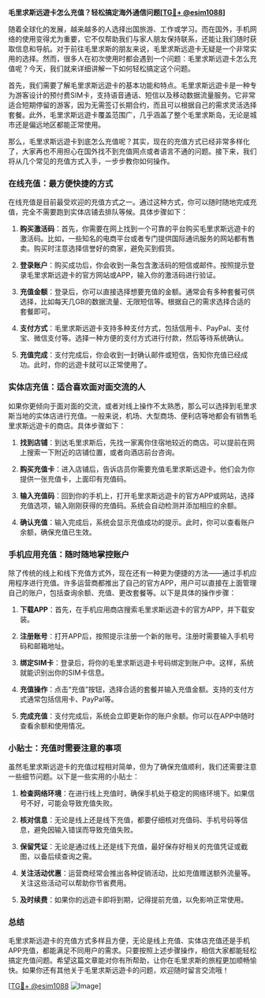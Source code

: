 **毛里求斯远遊卡怎么充值？轻松搞定海外通信问题[[TG💪+ @esim1088](https://t.me/s/esim1088)]**

随着全球化的发展，越来越多的人选择出国旅游、工作或学习。而在国外，手机网络的使用变得尤为重要，它不仅帮助我们与家人朋友保持联系，还能让我们随时获取信息和导航。对于前往毛里求斯的朋友来说，毛里求斯远遊卡无疑是一个非常实用的选择。然而，很多人在初次使用时都会遇到一个问题：毛里求斯远遊卡怎么充值呢？今天，我们就来详细讲解一下如何轻松搞定这个问题。

首先，我们需要了解毛里求斯远遊卡的基本功能和特点。毛里求斯远遊卡是一种专为游客设计的预付费SIM卡，支持语音通话、短信以及移动数据流量服务。它非常适合短期停留的游客，因为无需签订长期合约，而且可以根据自己的需求灵活选择套餐。此外，毛里求斯远遊卡覆盖范围广，几乎涵盖了整个毛里求斯岛，无论是城市还是偏远地区都能正常使用。

那么，毛里求斯远遊卡到底怎么充值呢？其实，现在的充值方式已经非常多样化了，大家再也不用担心在国外找不到充值网点或者语言不通的问题。接下来，我们将从几个常见的充值方式入手，一步步教你如何操作。

### 在线充值：最方便快捷的方式

在线充值是目前最受欢迎的充值方式之一。通过这种方式，你可以随时随地完成充值，完全不需要跑到实体店铺去排队等候。具体步骤如下：

1. **购买激活码**：首先，你需要在网上找到一个可靠的平台购买毛里求斯远遊卡的激活码。比如，一些知名的电商平台或者专门提供国际通讯服务的网站都有售卖。购买时注意选择信誉好的商家，避免买到假货。

2. **登录账户**：购买成功后，你会收到一条包含激活码的短信或邮件。按照提示登录毛里求斯远遊卡的官方网站或APP，输入你的激活码进行验证。

3. **充值金额**：登录后，你可以直接选择想要充值的金额。通常会有多种套餐可供选择，比如每天几GB的数据流量、无限短信等。根据自己的需求选择合适的套餐即可。

4. **支付方式**：毛里求斯远遊卡支持多种支付方式，包括信用卡、PayPal、支付宝、微信支付等。选择一种方便的支付方式进行付款，然后等待系统确认。

5. **充值完成**：支付完成后，你会收到一封确认邮件或短信，告知你充值已经成功。此时，你的远遊卡就可以正常使用了。

### 实体店充值：适合喜欢面对面交流的人

如果你更倾向于面对面的交流，或者对线上操作不太熟悉，那么可以选择到毛里求斯当地的实体店进行充值。一般来说，机场、大型商场、便利店等地都会有销售毛里求斯远遊卡的商店。具体步骤如下：

1. **找到店铺**：到达毛里求斯后，先找一家离你住宿地较近的商店。可以提前在网上搜索一下附近的店铺位置，或者向酒店前台咨询。

2. **购买充值卡**：进入店铺后，告诉店员你需要充值毛里求斯远遊卡。他们会为你提供一张充值卡，上面印有充值码。

3. **输入充值码**：回到你的手机上，打开毛里求斯远遊卡的官方APP或网站，选择充值选项，输入刚刚获得的充值码。系统会自动检测并添加相应的余额。

4. **确认充值**：输入完成后，系统会显示充值成功的提示。此时，你可以查看账户余额，确保充值已生效。

### 手机应用充值：随时随地掌控账户

除了传统的线上和线下充值方式外，现在还有一种更为便捷的方法——通过手机应用程序进行充值。许多运营商都推出了自己的官方APP，用户可以直接在上面管理自己的账户，包括查询余额、充值、更改套餐等。以下是具体的操作步骤：

1. **下载APP**：首先，在手机应用商店搜索毛里求斯远遊卡的官方APP，并下载安装。

2. **注册账号**：打开APP后，按照提示注册一个新的账号。注册时需要输入手机号码和邮箱地址。

3. **绑定SIM卡**：登录后，将你的毛里求斯远遊卡号码绑定到账户中。这样，系统就能识别出你的SIM卡信息。

4. **充值操作**：点击“充值”按钮，选择合适的套餐并输入充值金额。支持的支付方式通常包括信用卡、PayPal等。

5. **完成充值**：支付完成后，系统会立即更新你的账户余额。你可以在APP中随时查看余额和使用情况。

### 小贴士：充值时需要注意的事项

虽然毛里求斯远遊卡的充值过程相对简单，但为了确保充值顺利，我们还需要注意一些细节问题。以下是一些实用的小贴士：

1. **检查网络环境**：在进行线上充值时，确保手机处于稳定的网络环境下。如果信号不好，可能会导致充值失败。

2. **核对信息**：无论是线上还是线下充值，都要仔细核对充值码、手机号码等信息，避免因输入错误而导致充值失败。

3. **保留凭证**：无论是通过线上还是线下充值，最好保存好相关的充值凭证或截图，以备后续查询之需。

4. **关注活动优惠**：运营商经常会推出各种促销活动，比如充值赠送额外流量等。关注这些活动可以帮助你节省费用。

5. **及时续费**：如果你的远遊卡即将到期，记得提前充值，以免影响正常使用。

### 总结

毛里求斯远遊卡的充值方式多样且方便，无论是线上充值、实体店充值还是手机APP充值，都能满足不同用户的需求。只要按照上述步骤操作，相信大家都能轻松搞定充值问题。希望这篇文章能对你有所帮助，让你在毛里求斯的旅程更加顺畅愉快。如果你还有其他关于毛里求斯远遊卡的问题，欢迎随时留言交流哦！

[[TG💪+ @esim1088](https://t.me/s/esim1088) ![Image](https://i.postimg.cc/4NQfJmqS/Snipaste-2025-05-13-00-14-12.png)]